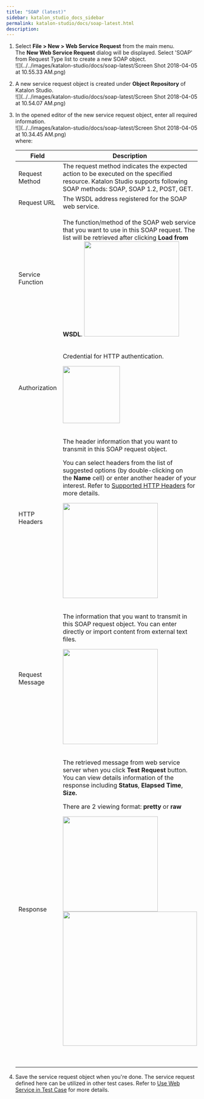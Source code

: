 ```yaml
---
title: "SOAP (latest)" 
sidebar: katalon_studio_docs_sidebar
permalink: katalon-studio/docs/soap-latest.html 
description: 
---
```

1.  Select **File > New > Web Service Request** from the main menu. The **New Web Service Request** dialog will be displayed. Select 'SOAP' from Request Type list to create a new SOAP object.  
    ![](../../images/katalon-studio/docs/soap-latest/Screen Shot 2018-04-05 at 10.55.33 AM.png)  
      
    
2.  A new service request object is created under **Object Repository** of Katalon Studio.  
    ![](../../images/katalon-studio/docs/soap-latest/Screen Shot 2018-04-05 at 10.54.07 AM.png)  
      
    
3.  In the opened editor of the new service request object, enter all required information.  
    ![](../../images/katalon-studio/docs/soap-latest/Screen Shot 2018-04-05 at 10.34.45 AM.png)  
    where:
    
    <table class="" style="table-layout: fixed;"><thead class="" style=""><tr class="" style=""><th class="" style=""><div class="" style="">Field</div></th><th class="" style=""><div class="" style="">Description</div></th></tr></thead><tbody class="" style=""><tr class="" style=""><td class="" style="">Request Method</td><td class="" style=""><span style="" class="">The request method indicates the expected action to be executed on the specified resource. Katalon Studio supports following SOAP methods: SOAP, SOAP 1.2, POST, GET.</span></td></tr><tr class="" style=""><td class="" style="">Request URL</td><td class="" style="">The WSDL address registered for the SOAP web service.</td></tr><tr class="" style=""><td class="" style="">Service Function</td><td class="" style=""><div class="" style=""><p class="" style="">The function/method of the SOAP web service that you want to use in this SOAP request. The list will be retrieved after clicking&nbsp;<strong class="" style="">Load from WSDL</strong>. <span class="" style=""><img class="" height="250" src="../../images/katalon-studio/docs/soap-latest/Screen Shot 2018-04-05 at 10.40.05 AM.png" data-image-src="/download/attachments/13697583/Screen%20Shot%202018-04-05%20at%2010.40.05%20AM.png?version=1&amp;modificationDate=1522899637000&amp;api=v2" data-unresolved-comment-count="0" data-linked-resource-id="13697838" data-linked-resource-version="1" data-linked-resource-type="attachment" data-linked-resource-default-alias="Screen Shot 2018-04-05 at 10.40.05 AM.png" data-base-url="https://docs.katalon.com" data-linked-resource-content-type="image/png" data-linked-resource-container-id="13697583" data-linked-resource-container-version="3" style=""></span></p></div></td></tr><tr class="" style=""><td class="" style="">Authorization</td><td class="" style=""><div class="" style=""><p class="" style="">Credential for HTTP authentication.</p><p class="" style=""><span class="" style=""><img class="" height="150" src="../../images/katalon-studio/docs/soap-latest/Screen Shot 2018-04-05 at 10.37.05 AM.png" data-image-src="/download/attachments/13697583/Screen%20Shot%202018-04-05%20at%2010.37.05%20AM.png?version=1&amp;modificationDate=1522899442000&amp;api=v2" data-unresolved-comment-count="0" data-linked-resource-id="13697836" data-linked-resource-version="1" data-linked-resource-type="attachment" data-linked-resource-default-alias="Screen Shot 2018-04-05 at 10.37.05 AM.png" data-base-url="https://docs.katalon.com" data-linked-resource-content-type="image/png" data-linked-resource-container-id="13697583" data-linked-resource-container-version="3" style=""></span></p></div></td></tr><tr class="" style=""><td class="" style="">HTTP Headers</td><td class="" style=""><div class="" style=""><p class="" style="">The header information that you want to transmit in this SOAP request object.</p><p class="" style="">You can select headers from the list of suggested options (by double-clicking on the&nbsp;<strong class="" style="">Name</strong>&nbsp;cell) or enter another header of your interest. Refer to&nbsp;<a class="" href="https://developer.mozilla.org/en-US/docs/Web/HTTP/Headers" rel="nofollow" style="">Supported HTTP Headers</a>&nbsp;for more details.</p><p class="" style=""><span class="" style=""><img class="" height="250" src="../../images/katalon-studio/docs/soap-latest/Screen Shot 2018-04-05 at 10.39.09 AM.png" data-image-src="/download/attachments/13697583/Screen%20Shot%202018-04-05%20at%2010.39.09%20AM.png?version=1&amp;modificationDate=1522899567000&amp;api=v2" data-unresolved-comment-count="0" data-linked-resource-id="13697837" data-linked-resource-version="1" data-linked-resource-type="attachment" data-linked-resource-default-alias="Screen Shot 2018-04-05 at 10.39.09 AM.png" data-base-url="https://docs.katalon.com" data-linked-resource-content-type="image/png" data-linked-resource-container-id="13697583" data-linked-resource-container-version="3" style=""></span></p></div></td></tr><tr class="" style=""><td class="" style="">Request Message</td><td class="" style=""><div class="" style=""><p class="" style="">The information that you want to transmit in this SOAP request object.&nbsp;You can enter directly or import content from external text files.&nbsp;</p><p class="" style=""><span class="" style=""><img class="" height="250" src="../../images/katalon-studio/docs/soap-latest/Screen Shot 2018-04-05 at 10.41.28 AM.png" data-image-src="/download/attachments/13697583/Screen%20Shot%202018-04-05%20at%2010.41.28%20AM.png?version=2&amp;modificationDate=1522900253000&amp;api=v2" data-unresolved-comment-count="0" data-linked-resource-id="13697839" data-linked-resource-version="2" data-linked-resource-type="attachment" data-linked-resource-default-alias="Screen Shot 2018-04-05 at 10.41.28 AM.png" data-base-url="https://docs.katalon.com" data-linked-resource-content-type="image/png" data-linked-resource-container-id="13697583" data-linked-resource-container-version="3" style=""></span></p></div></td></tr><tr class="" style=""><td class="" style="">Response</td><td class="" style=""><div class="" style=""><p class="" style="">The retrieved message from web service server when you click&nbsp;<strong class="" style="">Test Request </strong>button. You can view details information of the response including <strong class="" style="">Status</strong>, <strong class="" style="">Elapsed Time</strong>, <strong class="" style="">Size.</strong></p><p class="" style="">There are 2 viewing format: <strong class="" style="">pretty</strong> or <strong class="" style="">raw</strong></p><p class="" style=""><span class="" style=""><img class="" height="250" src="../../images/katalon-studio/docs/soap-latest/Screen Shot 2018-04-05 at 10.50.38 AM.png" data-image-src="/download/attachments/13697583/Screen%20Shot%202018-04-05%20at%2010.50.38%20AM.png?version=1&amp;modificationDate=1522900319000&amp;api=v2" data-unresolved-comment-count="0" data-linked-resource-id="13697841" data-linked-resource-version="1" data-linked-resource-type="attachment" data-linked-resource-default-alias="Screen Shot 2018-04-05 at 10.50.38 AM.png" data-base-url="https://docs.katalon.com" data-linked-resource-content-type="image/png" data-linked-resource-container-id="13697583" data-linked-resource-container-version="3" style=""></span> <span class="" style=""><img class="" width="353" src="../../images/katalon-studio/docs/soap-latest/Screen Shot 2018-04-05 at 10.52.27 AM.png" data-image-src="/download/attachments/13697583/Screen%20Shot%202018-04-05%20at%2010.52.27%20AM.png?version=1&amp;modificationDate=1522900390000&amp;api=v2" data-unresolved-comment-count="0" data-linked-resource-id="13697842" data-linked-resource-version="1" data-linked-resource-type="attachment" data-linked-resource-default-alias="Screen Shot 2018-04-05 at 10.52.27 AM.png" data-base-url="https://docs.katalon.com" data-linked-resource-content-type="image/png" data-linked-resource-container-id="13697583" data-linked-resource-container-version="3" style=""></span></p><p class="" style="">&nbsp;</p></div></td></tr></tbody></table>
    
4.  Save the service request object when you're done. The service request defined here can be utilized in other test cases. Refer to [Use Web Service in Test Case](/display/KD/Using+Web+Service+in+Test+Case) for more details.
